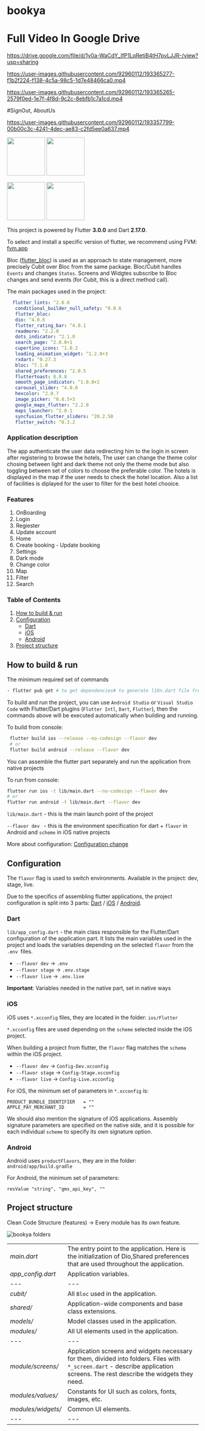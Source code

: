 # bookya



# Full Video In Google Drive

https://drive.google.com/file/d/1y0a-WaCdY_IfP1LqRetjB4tH7pvLJJR-/view?usp=sharing




https://user-images.githubusercontent.com/92960112/193365277-f1b2f224-f138-4c5a-98c5-1d7e48466ca0.mp4




https://user-images.githubusercontent.com/92960112/193365265-2579f0ed-1e7f-4f8d-9c2c-8ebfb1c7a1cd.mp4




#SignOut, AboutUs

https://user-images.githubusercontent.com/92960112/193357799-00b00c3c-4241-4dec-ae83-c2fd5ee0a637.mp4



<img src="https://user-images.githubusercontent.com/92960112/193364232-5baec943-8e6b-445f-a17b-66528328ca5a.png" width="100">    <img src="https://user-images.githubusercontent.com/92960112/193363026-5df2748b-937f-458f-b197-678b7bebc1e3.png" width="100">

<img src="https://user-images.githubusercontent.com/92960112/193363794-8713f154-b8c3-43ee-b826-6a3bef5c46d0.png" width="100">     <img src="https://user-images.githubusercontent.com/92960112/193364392-6357a4d7-e1ff-4a9e-b146-8fc0a24feb26.png" width="100">

This project is powered by Flutter **3.0.0** and Dart **2.17.0**.

To select and install a specific version of flutter, we recommend using FVM: [fvm.app](https://fvm.app)

Bloc ([flutter_bloc](https://pub.dev/packages/flutter_bloc)) is used as an approach to state management, more precisely Cubit over Bloc from the same package. Bloc/Cubit handles `Events` and changes `States`. Screens and Widgtes subscribe to Bloc changes and send events (for Cubit, this is a direct method call).


The main packages used in the project:


```yaml
  flutter_lints: ^2.0.0
   conditional_builder_null_safety: ^0.0.6
   flutter_bloc:
   dio: ^4.0.6
   flutter_rating_bar: ^4.0.1
   readmore: ^2.2.0
   dots_indicator: ^2.1.0
   search_page: ^2.0.0+1
   cupertino_icons: ^1.0.2
   loading_animation_widget: ^1.2.0+3
   rxdart: ^0.27.3
   bloc: ^7.1.0
   shared_preferences: ^2.0.5
   fluttertoast: 8.0.8
   smooth_page_indicator: ^1.0.0+2
   carousel_slider: ^4.0.0
   hexcolor: ^2.0.7
   image_picker: ^0.8.5+3
   google_maps_flutter: ^2.2.0
   maps_launcher: ^2.0.1
   syncfusion_flutter_sliders: ^20.2.50
   flutter_switch: ^0.3.2
```

### Application description

The app authenticate the user data redirecting him to the login in screen after registering to browse the hotels, The user can change the theme color chosing between light and dark theme not only the theme mode but also toggling between set of colors to choose the preferable color. The hotels is displayed in the map if the user needs to check the hotel location. Also a list of facilities is diplayed for the user to filter for the best hotel chooice. 

### Features

1. OnBoarding 
2. Login
3. Regiester
4. Update account
5. Home
6. Create booking - Update booking
7. Settings
8. Dark mode
9. Change color
10. Map
11. Filter 
12. Search



### Table of Contents
1. [How to build & run](#build&run)
2. [Configuration](#configuration)
	* [Dart](#configuration-dart)
	* [iOS](#configuration-ios)
	* [Android](#configuration-android)
3. [Project structure](#structure)


## How to build & run <a name="build&run"></a>

The minimum required set of commands

```bash
- flutter pub get # to get dependencies# to generate l10n.dart file from .arb localization files
```

To build and run the project, you can use `Android Studio` or `Visual Studio Code` with Flutter/Dart plugins (`Flutter Intl`, `Dart`, `Flutter`), then the commands above will be executed automatically when building and running.


To build from console:

```bash
 flutter build ios --release --no-codesign --flavor dev
 # or
 flutter build android --release --flavor dev
```

You can assemble the flutter part separately and run the application from native projects

To run from console:

```bash
flutter run ios -t lib/main.dart --no-codesign --flavor dev
# or
flutter run android -t lib/main.dart --flavor dev
```

``lib/main.dart`` - this is the main launch point of the project

``--flavor dev `` - this is the environment specification for dart + `flavor` in Android and `scheme` in iOS native projects


More about configuration: [Configuration change](#configuration)


## Configuration <a name="configuration"></a>

The `flavor` flag is used to switch environments. Available in the project: dev, stage, live.

Due to the specifics of assembling flutter applications, the project configuration is split into 3 parts: [Dart](#configuration-dart) / [iOS](#configuration-ios) / [Android](#configuration-android).

### Dart <a name="configuration-dart"></a>

`lib/app_config.dart` - the main class responsible for the Flutter/Dart configuration of the application part. It lists the main variables used in the project and loads the variables depending on the selected `flavor` from the `.env `files.

* `--flavor dev` -> `.env`
* `--flavor stage` -> `.env.stage`
* `--flavor live` -> `.env.live`


**Important**: Variables needed in the native part, set in native ways

### iOS <a name="configuration-ios"></a>

iOS uses `*.xcconfig` files, they are located in the folder: `ios/Flutter`

`*.xcconfig` files are used depending on the `scheme` selected inside the iOS project.



When building a project from flutter, the `flavor` flag matches the `schema` within the iOS project.

* `--flavor dev` -> `Config-Dev.xcconfig`
* `--flavor stage` -> `Config-Stage.xcconfig `
* `--flavor live` -> `Config-Live.xcconfig `


For iOS, the minimum set of parameters in `*.xcconfig` is:

```
PRODUCT_BUNDLE_IDENTIFIER   = ""
APPLE_PAY_MERCHANT_ID       = ""
```


We should also mention the signature of iOS applications. Assembly signature parameters are specified on the native side, and it is possible for each individual `scheme` to specify its own signature option.


### Android <a name="configuration-android"></a>

Android uses `productFlavors`, they are in the folder: `android/app/build.gradle`



For Android, the minimum set of parameters:

```
resValue "string", "gms_api_key", ""
```


## Project structure <a name="structure"></a>

Clean Code Structure (features) -> Every module has its own feature. 

![bookya folders](https://user-images.githubusercontent.com/73221261/193343179-0f28e9ce-de61-4345-bc6a-e2b929d2bf81.png)


|   |   |
|---|---|
|*main.dart*|The entry point to the application. Here is the initialization of Dio,Shared preferences that are used throughout the application.|
|*app_config.dart*|Application variables.|
|---|---|
|*cubit/*|All `Bloc` used in the application.|
|*shared/*|Application-wide components and base class extensions.|
|*models/*|Model classes used in the application.|
|*modules/*|All UI elements used in the application.|
|---|---|
|*module/screens/*|Application screens and widgets necessary for them, divided into folders. Files with `*_screen.dart` - describe application screens. The rest describe the widgets they need.|
|*modules/values/*|Constants for UI such as colors, fonts, images, etc.|
|*modules/widgets/*|Common UI elements.|
|---|---|



